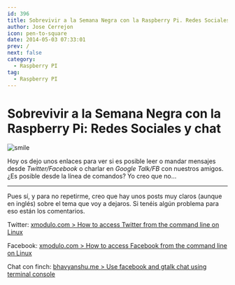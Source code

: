 ```yaml
---
id: 396
title: Sobrevivir a la Semana Negra con la Raspberry Pi. Redes Sociales y chat
author: Jose Cerrejon
icon: pen-to-square
date: 2014-05-03 07:33:01
prev: /
next: false
category:
  - Raspberry PI
tag:
  - Raspberry PI
---
```


# Sobrevivir a la Semana Negra con la Raspberry Pi: Redes Sociales y chat

![smile](/images/lolface.jpg)

Hoy os dejo unos enlaces para ver si es posible leer o mandar mensajes desde *Twitter/Facebook* o charlar en *Google Talk/FB* con nuestros amigos. ¿Es posible desde la línea de comandos? Yo creo que no...

- - -
Pues sí, y para no repetirme, creo que hay unos posts muy claros (aunque en inglés) sobre el tema que voy a dejaros. Si tenéis algún problema para eso están los comentarios.

Twitter: [xmodulo.com > How to access Twitter from the command line on Linux](http://xmodulo.com/2013/12/access-twitter-command-line-linux.html)

Facebook: [xmodulo.com > How to access Facebook from the command line on Linux](http://xmodulo.com/2014/01/access-facebook-command-line-linux.html)

Chat con finch: [bhavyanshu.me > Use facebook and gtalk chat using terminal console](http://bhavyanshu.me/tutorials/use-fbgtalk-chat-using-terminal-console/12/07/2013/)